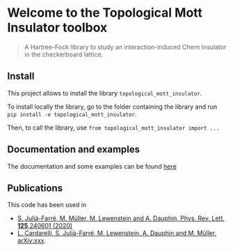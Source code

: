 
# Welcome to the Topological Mott Insulator toolbox
> A Hartree-Fock library to study an interaction-induced Chern Insulator in the checkerboard lattice. <br>


## Install



This project allows to install the library `topological_mott_insulator`.

To install locally the library, go to the folder containing the library and run `pip install -e topological_mott_insulator`.

Then, to call the library, use `from topological_mott_insulator import ...`

## Documentation and examples

The documentation and some examples can be found [here](https://sergijulia94.github.io/topological_mott_insulator/)

## Publications
This code has been used in 
- [S. Julià-Farré, M. Müller, M. Lewenstein and A. Dauphin, Phys. Rev. Lett. **125**,240601 (2020)](https://doi.org/10.1103/PhysRevLett.125.240601)
- [L. Cardarelli, S. Julià-Farré, M. Lewenstein, A. Dauphin and M. Müller, arXiv:xxx]().
